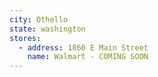 ```yaml
---
city: Othello
state: washington
stores:
  - address: 1860 E Main Street
    name: Walmart - COMING SOON
---
```

